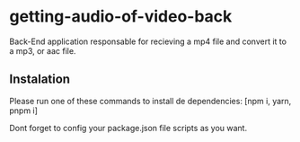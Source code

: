 # getting-audio-of-video-back
Back-End application responsable for recieving a mp4 file and convert it to a mp3, or aac file.

## Instalation
Please run one of these commands to install de dependencies:
 [npm i, yarn, pnpm i]

Dont forget to config your package.json file scripts as you want.
